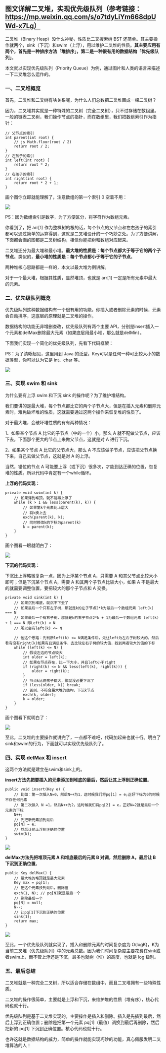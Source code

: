 ## 图文详解二叉堆，实现优先级队列（参考链接：https://mp.weixin.qq.com/s/o7tdyLiYm668dpUWd-x7Lg）

二叉堆（Binary Heap）没什么神秘，性质比二叉搜索树 BST 还简单。其主要操作就两个，sink（下沉）和swim（上浮），用以维护二叉堆的性质。**其主要应用有两个，首先是一种排序方法「堆排序」，第二是一种很有用的数据结构「优先级队列」**。

本文就以实现优先级队列（Priority Queue）为例，通过图片和人类的语言来描述一下二叉堆怎么运作的。

### 一、二叉堆概览

首先，二叉堆和二叉树有啥关系呢，为什么人们总数把二叉堆画成一棵二叉树？

因为，二叉堆其实就是一种特殊的二叉树（完全二叉树），只不过存储在数组里。一般的链表二叉树，我们操作节点的指针，而在数组里，我们把数组索引作为指针：

```
// 父节点的索引
int parent(int root) {
    // js Math.floor(root / 2)
    return root / 2; 
}
// 左孩子的索引
int left(int root) {
    return root * 2;
}
// 右孩子的索引
int right(int root) {
    return root * 2 + 1;
}
```

画个图你立即就能理解了，注意数组的第一个索引 0 空着不用：

![](1-1.jpg)

PS：因为数组索引是数字，为了方便区分，将字符作为数组元素。

你看到了，把 arr[1] 作为整棵树的根的话，每个节点的父节点和左右孩子的索引都可以通过简单的运算得到，这就是二叉堆设计的一个巧妙之处。为了方便讲解，下面都会画的图都是二叉树结构，相信你能把树和数组对应起来。

二叉堆还分为最大堆和最小堆。**最大堆的性质是：每个节点都大于等于它的两个子节点**。类似的，**最小堆的性质是：每个节点都小于等于它的子节点**。

两种堆核心思路都是一样的，本文以最大堆为例讲解。

对于一个最大堆，根据其性质，显然堆顶，也就是 arr[1] 一定是所有元素中最大的元素。

### 二、优先级队列概览

优先级队列这种数据结构有一个很有用的功能，你插入或者删除元素的时候，元素会自动排序，这底层的原理就是二叉堆的操作。

数据结构的功能无非增删查改，优先级队列有两个主要 API，分别是insert插入一个元素和delMax删除最大元素（如果底层用最小堆，那么就是delMin）。

下面我们实现一个简化的优先级队列，先看下代码框架：

PS：为了清晰起见，这里用到 Java 的泛型，Key可以是任何一种可比较大小的数据类型，你可以认为它是 int、char 等。

![](1-2.jpg)

### 三、实现 swim 和 sink

为什么要有上浮 swim 和下沉 sink 的操作呢？为了维护堆结构。

我们要讲的是最大堆，每个节点都比它的两个子节点大，但是在插入元素和删除元素时，难免破坏堆的性质，这就需要通过这两个操作来恢复堆的性质了。

对于最大堆，会破坏堆性质的有有两种情况：

1、如果某个节点 A 比它的子节点（中的一个）小，那么 A 就不配做父节点，应该下去，下面那个更大的节点上来做父节点，这就是对 A 进行下沉。

2、如果某个节点 A 比它的父节点大，那么 A 不应该做子节点，应该把父节点换下来，自己去做父节点，这就是对 A 的上浮。

当然，错位的节点 A 可能要上浮（或下沉）很多次，才能到达正确的位置，恢复堆的性质。所以代码中肯定有一个while循环。

**上浮的代码实现：**

```
private void swim(int k) {
    // 如果浮到堆顶，就不能再上浮了
    while (k > 1 && less(parent(k), k)) {
        // 如果第k个元素比上层大
        // 将k换上去
        exch(parent(k), k);
        // 同时修改k的下标为parent(k)
        k = parent(k);
    }
}
```

画个图看一眼就明白了：

![](1-3.gif)

**下沉的代码实现：**

下沉比上浮略微复杂一点，因为上浮某个节点 A，只需要 A 和其父节点比较大小即可；但是下沉某个节点 A，需要 A 和其两个子节点比较大小，如果 A 不是最大的就需要调整位置，要把较大的那个子节点和 A 交换。

```
private void sink(int k) {
    // 如果沉到堆底，就沉不下去了
    // 如果最后一个只有左子树，那就是k的左子节点2*k为最后一个数组元素 left(k) === N
    // 如果最后一个有右子树，那就是k的右子节点2*k + 1为最后一个数组元素 left(k) + 1 === N 即Left(k) < N
    // 所以会有left(k) <= N
    
    // 他这个思路：先判断left(k) <= N满足条件后，先让left为左右子树较大的，然后看有没有right(k)如果有且满足条件，去比较左右子树的较大值，找到两者较大的值的下标
    while (left(k) <= N) {
        // 假设左边的节点较大
        int older = left(k);
        // 如果右节点存在，比一下大小，并且left小于right
        if (right(k) <= N && less(left(k), right(k))) {
            older = right(k);
        }
        // 节点k比俩孩子都大，那就没必要下沉了
        if (less(older, k)) break;
        // 否则，不符合最大堆的结构，下沉k节点
        exch(k, older);
        k = older;
    }
}
```

画个图看下就明白了：

![](1-4.gif)

至此，二叉堆的主要操作就讲完了，一点都不难吧，代码加起来也就十行。明白了sink和swim的行为，下面就可以实现优先级队列了。

### 四、实现 delMax 和 insert

这两个方法就是建立在swim和sink上的。

**insert方法先把要插入的元素添加到堆底的最后，然后让其上浮到正确位置**。

```
public void insert(Key e) {
    // 比如：第一次插入N=0，然后N++为1，这时候我们将pq[1] = e;正好下标为0的时候不存任何元素
    // 第二次插入 N =1，然后N++为2，这时候我们将pq[2] = e，正好N=2就是最后一个元素的下标
    N++;
    // 先把新元素加到最后
    pq[N] = e;
    // 然后让他上浮到正确的位置
    swim(N);
}
```

![](1-5.gif)

**delMax方法先把堆顶元素 A 和堆底最后的元素 B 对调，然后删除 A，最后让 B 下沉到正确位置**。

```
public Key delMax() {
    // 最大堆的堆顶就是最大元素
    Key max = pq[1];
    // 把这个元素换到最后，删除值
    exch(1, N); // pq[N]就是最后一个
    // 删除最后一个
    pq[N] = null;
    N--;
    // 让pq[1]下沉到正确的位置
    sink(1);
    return max;
}
```

![](1-6.gif)

至此，一个优先级队列就实现了，插入和删除元素的时间复杂度为 O(logK)，K为当前二叉堆（优先级队列）中的元素总数。因为我们时间复杂度主要花费在sink或者swim上，而不管上浮还是下沉，最多也就树（堆）的高度，也就是 log 级别。

### 五、最后总结

二叉堆就是一种完全二叉树，所以适合存储在数组中，而且二叉堆拥有一些特殊性质。

二叉堆的操作很简单，主要就是上浮和下沉，来维护堆的性质（堆有序），核心代码也就十行。

优先级队列是基于二叉堆实现的，主要操作是插入和删除。插入是先插到最后，然后上浮到正确位置；删除是把第一个元素 pq[1]（最值）调换到最后再删除，然后把新的 pq[1] 下沉到正确位置。核心代码也就十行。

也许这就是数据结构的威力，简单的操作就能实现巧妙的功能，真心佩服发明二叉堆算法的人！



